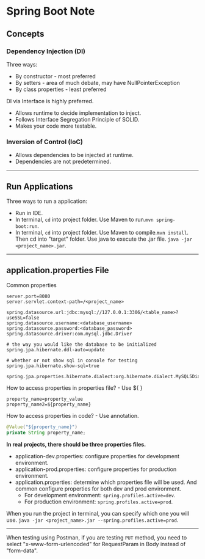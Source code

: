 # Spring Boot Note

## Concepts

### Dependency Injection (DI)

Three ways:

- By constructor - most preferred
- By setters - area of much debate, may have NullPointerException
- By class properties - least preferred

DI via Interface is highly preferred.

- Allows runtime to decide implementation to inject.
- Follows Interface Segregation Principle of SOLID.
- Makes your code more testable.

### Inversion of Control (IoC)

- Allows dependencies to be injected at runtime.
- Dependencies are not predetermined.

---

## Run Applications

Three ways to run a application:

- Run in IDE.
- In terminal, `cd` into project folder. Use Maven to run.`mvn spring-boot:run`.
- In terminal, `cd` into project folder. Use Maven to compile.`mvn install`. Then cd into "target" folder. Use java to execute the .jar file. `java -jar <project_name>.jar`.

---

## application.properties File

Common properties

```properties
server.port=8080
server.servlet.context-path=/<project_name>

spring.datasource.url:jdbc:mysql://127.0.0.1:3306/<table_name>?useSSL=false
spring.datasource.username:<database_username>
spring.datasource.password:<database_password>
spring.datasource.driver:com.mysql.jdbc.Driver

# the way you would like the database to be initialized
spring.jpa.hibernate.ddl-auto=update

# whether or not show sql in console for testing
spring.jpa.hibernate.show-sql=true

spring.jpa.properties.hibernate.dialect:org.hibernate.dialect.MySQL5Dialect
```

How to access properties in properties file? - Use ${ }

```properties
property_name=property_value
property_name2=${property_name}
```

How to access properties in code? - Use annotation.

```java
@Value("${property_name}")
private String property_name;
```
**In real projects, there should be three properties files.**

- application-dev.properties: configure properties for development environment.
- application-prod.properties: configure properties for production environment.
- application.properties: determine which properties file will be used. And common configure properties for both dev and prod environment.
  - For development environment: `spring.profiles.active=dev`.
  - For production environment: `spring.profiles.active=prod`.

When you run the project in terminal, you can specify which one you will use. `java -jar <project_name>.jar --spring.profiles.active=prod`.

---

When testing using Postman, if you are testing `PUT` method, you need to select "x-www-form-urlencoded" for RequestParam in Body instead of "form-data".
